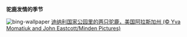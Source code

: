
**驼鹿发情的季节**

![bing-wallpaper](https://www.bing.com/th?id=OHR.AlaskaMoose_ZH-CN9148253690_1920x1080.jpg)
[迪纳利国家公园里的两只驼鹿，美国阿拉斯加州 (© Yva Momatiuk and John Eastcott/Minden Pictures)](https://www.bing.com/search?q=%E9%A9%BC%E9%B9%BF&amp;form=hpcapt&amp;mkt=zh-cn)
  